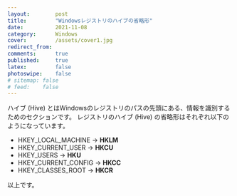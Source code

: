 ```yaml
---
layout:        post
title:         "Windowsレジストリのハイブの省略形"
date:          2021-11-08
category:      Windows
cover:         /assets/cover1.jpg
redirect_from:
comments:      true
published:     true
latex:         false
photoswipe:    false
# sitemap: false
# feed:    false
---
```


ハイブ (Hive) とはWindowsのレジストリのパスの先頭にある、情報を識別するためのセクションです。
レジストリのハイブ (Hive) の省略形はそれぞれ以下のようになっています。

* HKEY_LOCAL_MACHINE → **HKLM**
* HKEY_CURRENT_USER → **HKCU**
* HKEY_USERS → **HKU**
* HKEY_CURRENT_CONFIG → **HKCC**
* HKEY_CLASSES_ROOT → **HKCR**

以上です。
